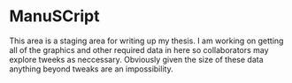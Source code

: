 # ManuSCript


This area is a staging area for writing up my thesis. I am working on getting all of the graphics and other required data in here so collaborators may explore tweeks as neccessary. Obviously given the size of these data anything beyond tweaks are an impossibility.